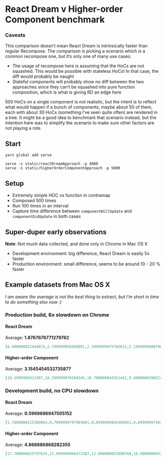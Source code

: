 # React Dream v Higher-order Component benchmark

### Caveats

This comparison doesn’t mean React Dream is intrinsically faster than regular Recompose. The comparison is picking a scenario which is a common recompose one, but it’s only one of many use cases.

- The usage of recompose here is assuming that the HoCs are not squashed. This would be possible with stateless HoCs! In that case, the diff would probably be naught
- Stateful components will probably show no diff between the two approaches since they can’t be squashed into pure function composition, which is what is giving RD an edge here

500 HoCs on a single component is not realistic, but the intent is to reflect what would happen if a bunch of components, maybe about 50 of them, each with about 30 HoCs (something I’ve seen quite often) are rendered in a tree. It might be a good idea to benchmark that scenario instead, but the intention here was to simplify the scenario to make sure other factors are not playing a role.

## Start

```
yarn global add serve

serve -s static/reactDreamApproach -p 4000
serve -s static/higherOrderComponentApproach -p 5000
```

## Setup

- Extremely simple HOC vs function in contramap
- Composed 500 times
- Run 100 times in an interval
- Capture time difference between `componentWillUpdate` and `componentDidUpdate` in both cases

## Super-duper early observations

**Note**: Not much data collected, and done only in Chrome in Mac OS X

- Development environment: big difference, React Dream is easily 5x faster
- Production environment: small difference, seems to be around 10 - 20 % faster

## Example datasets from Mac OS X

_I am aware the average is not the best thing to extract, but I’m short in time to do something else now :)_

### Production build, 6x slowdown on Chrome

#### React Dream

Average: **1.8767676771279762**

```json
[6.600000022444874,2.799999958369881,2.3999999975785613,2.199999988079071,5.799999984446913,1.400000008288771,1.9999999785795808,2.5000000023283064,1.1999999987892807,1.1999999987892807,1.6000000177882612,2.3999999975785613,0.9999999892897904,2.899999963119626,1.8999999738298357,2.299999992828816,0.9999999892897904,1.3000000035390258,2.0000000367872417,2.5000000023283064,1.39999995008111,3.000000026077032,1.400000008288771,1.500000013038516,1.3000000035390258,2.100000041536987,1.6000000177882612,1.8999999738298357,1.0999999940395355,2.199999988079071,2.3999999975785613,1.1999999987892807,2.5000000023283064,2.199999988079071,2.100000041536987,1.3000000035390258,1.400000008288771,1.3000000035390258,1.400000008288771,2.200000046286732,1.400000008288771,1.500000013038516,1.9999999785795808,1.500000013038516,1.3000000035390258,2.199999988079071,1.9999999785795808,2.300000051036477,2.3999999975785613,1.6000000177882612,0.49999996554106474,1.5999999595806003,1.500000013038516,1.2999999453313649,1.0999999940395355,2.200000046286732,1.9999999785795808,2.199999988079071,1.1999999987892807,1.7000000225380063,2.299999992828816,1.7999999690800905,1.400000008288771,2.200000046286732,2.099999983329326,1.400000008288771,1.0999999940395355,1.7000000225380063,2.0000000367872417,2.6000000070780516,2.200000046286732,1.3000000035390258,2.3999999975785613,1.6000000177882612,1.8000000272877514,1.3000000035390258,2.099999983329326,1.3000000035390258,1.4999999548308551,1.8999999738298357,1.3000000035390258,1.6000000177882612,2.199999988079071,1.8000000272877514,1.8999999738298357,2.199999988079071,2.099999983329326,1.9999999785795808,1.8000000272877514,1.1999999987892807,1.0999999940395355,1.4999999548308551,2.6000000070780516,0.9999999892897904,1.9999999785795808,1.3000000035390258,1.9000000320374966,2.0000000367872417,2.299999992828816]
```

#### Higher-order Component

Average: **3.1545454532735877**

```json
[18.1999999913387,10.399999970104545,10.700000042561442,9.400000039022416,22.90000003995374,15.899999998509884,4.099999961908907,3.800000005867332,4.400000034365803,3.3999999868683517,13.199999986682087,2.900000021327287,2.800000016577542,3.1999999773688614,2.3999999975785613,2.900000021327287,1.3000000035390258,2.799999958369881,2.099999983329326,3.0999999726191163,2.199999988079071,3.0999999726191163,1.8000000272877514,2.3999999975785613,2.6000000070780516,1.0999999940395355,2.0000000367872417,2.299999992828816,3.2000000355765224,2.5000000023283064,2.299999992828816,2.3999999975785613,2.299999992828816,2.199999988079071,2.3999999975785613,1.400000008288771,1.9999999785795808,5.800000042654574,1.8999999738298357,1.6999999643303454,1.9999999785795808,1.6999999643303454,1.8999999738298357,2.199999988079071,1.8000000272877514,2.299999992828816,2.199999988079071,1.400000008288771,1.500000013038516,2.6000000070780516,1.9999999785795808,2.199999988079071,2.299999992828816,1.8999999738298357,1.7999999690800905,1.7999999690800905,2.299999992828816,2.299999992828816,2.099999983329326,2.300000051036477,2.400000055786222,2.299999992828816,1.3000000035390258,1.9000000320374966,2.199999988079071,1.8999999738298357,1.9000000320374966,2.6000000070780516,2.299999992828816,2.3999999975785613,2.0000000367872417,1.6999999643303454,3.2999999821186066,1.3000000035390258,2.5000000023283064,2.6000000070780516,2.099999983329326,2.5000000023283064,2.299999992828816,2.5000000023283064,1.9999999785795808,2.299999992828816,2.099999983329326,1.7999999690800905,2.0000000367872417,2.5000000023283064,2.300000051036477,2.099999983329326,2.199999988079071,1.7000000225380063,2.7000000118277967,1.5999999595806003,2.099999983329326,1.4999999548308551,2.5000000023283064,2.7000000118277967,2.299999992828816,1.500000013038516,2.300000051036477]
```

### Development build, no CPU slowdown

#### React Dream

Average: **0.5969696947505152**

```json
[1.7000000225380063,0.7999999797903001,0.8999999845400453,0.699999975040555,1.3000000035390258,0.5999999702908099,0.5999999702908099,0.7000000332482159,0.5000000237487257,0.5000000237487257,0.5000000237487257,0.5000000237487257,0.6000000284984708,0.5999999702908099,0.6000000284984708,0.5000000237487257,0.5999999702908099,0.5999999702908099,0.6000000284984708,0.5999999702908099,0.5000000237487257,0.5999999702908099,0.5000000237487257,0.6000000284984708,0.5999999702908099,0.49999996554106474,0.6000000284984708,0.5999999702908099,0.6000000284984708,0.6000000284984708,0.5999999702908099,0.49999996554106474,0.5999999702908099,0.49999996554106474,0.6000000284984708,0.5999999702908099,0.6000000284984708,0.49999996554106474,0.49999996554106474,0.699999975040555,0.6000000284984708,0.6000000284984708,0.6000000284984708,0.6000000284984708,0.49999996554106474,0.6000000284984708,0.5000000237487257,0.6000000284984708,0.5999999702908099,0.5999999702908099,0.699999975040555,0.5999999702908099,0.699999975040555,0.49999996554106474,0.49999996554106474,0.6000000284984708,0.6000000284984708,0.5999999702908099,0.5999999702908099,0.5000000237487257,0.5999999702908099,0.5999999702908099,0.5000000237487257,0.5999999702908099,0.5000000237487257,0.5000000237487257,0.6000000284984708,0.5999999702908099,0.6000000284984708,0.5000000237487257,0.5999999702908099,0.49999996554106474,0.6000000284984708,0.6000000284984708,0.6000000284984708,0.6000000284984708,0.49999996554106474,0.6000000284984708,0.49999996554106474,0.7999999797903001,0.5999999702908099,0.5000000237487257,0.5999999702908099,0.699999975040555,0.5999999702908099,0.5000000237487257,0.5000000237487257,0.49999996554106474,0.5999999702908099,0.6000000284984708,0.4000000189989805,0.6000000284984708,0.699999975040555,0.6000000284984708,0.49999996554106474,0.5000000237487257,0.5000000237487257,0.3999999607913196,0.5999999702908099]
```

#### Higher-order Component

Average: **4.868686868282355**

```json
[17.700000025797635,13.999999966472387,12.800000025890768,16.00000000325963,10.799999989103526,8.7000000057742,7.5999999535270035,5.100000009406358,5.499999970197678,5.200000014156103,5.000000004656613,4.799999995157123,4.6999999904073775,4.400000034365803,4.200000024866313,4.199999966658652,4.399999976158142,4.300000029616058,4.199999966658652,4.899999999906868,4.399999976158142,4.400000034365803,4.299999971408397,4.100000020116568,4.0000000153668225,5.200000014156103,4.399999976158142,5.300000018905848,4.599999985657632,4.300000029616058,3.9999999571591616,4.399999976158142,4.200000024866313,4.0000000153668225,4.100000020116568,4.099999961908907,4.100000020116568,4.100000020116568,4.200000024866313,4.0000000153668225,4.099999961908907,4.200000024866313,4.100000020116568,3.9999999571591616,4.0000000153668225,4.199999966658652,4.0000000153668225,3.9999999571591616,4.100000020116568,4.099999961908907,4.099999961908907,4.0000000153668225,4.200000024866313,4.100000020116568,4.200000024866313,4.100000020116568,4.299999971408397,4.299999971408397,4.300000029616058,4.100000020116568,4.300000029616058,4.0000000153668225,4.0000000153668225,4.899999999906868,4.799999995157123,4.199999966658652,4.099999961908907,4.499999980907887,4.199999966658652,4.200000024866313,3.9999999571591616,4.300000029616058,4.200000024866313,4.0000000153668225,4.399999976158142,4.300000029616058,3.8999999524094164,4.100000020116568,5.000000004656613,4.200000024866313,4.399999976158142,4.099999961908907,4.299999971408397,4.199999966658652,4.0000000153668225,4.100000020116568,4.200000024866313,4.200000024866313,4.300000029616058,4.0000000153668225,4.300000029616058,4.199999966658652,4.299999971408397,4.200000024866313,4.099999961908907,4.0000000153668225,4.099999961908907,4.100000020116568,4.100000020116568]
```
